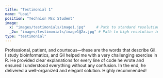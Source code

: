 ```yaml
---
title: "Testimonial 1"
name: "Loai"
position: "Technion Msc Student"
image:
  x: "images/testimonials/image1.jpg"     # Path to standard resolution image
  _2x: "images/testimonials/image1@2x.jpg" # Path to high resolution image
type: "testimonial"
---
```


Professional, patient, and courteous—these are the words that describe Gil. I study bioinformatics, and Gil helped me with a very challenging exercise in R. He provided clear explanations for every line of code he wrote and ensured I understood everything without any confusion. In the end, he delivered a well-organized and elegant solution. Highly recommended!
